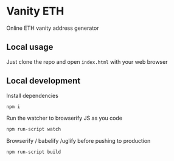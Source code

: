# Vanity ETH

Online ETH vanity address generator

## Local usage

Just clone the repo and open `index.html` with your web browser

## Local development

Install dependencies

```sh
npm i
```

Run the watcher to browserify JS as you code

```sh
npm run-script watch
```

Browserify / babelify /uglify before pushing to production

```sh
npm run-script build
```
